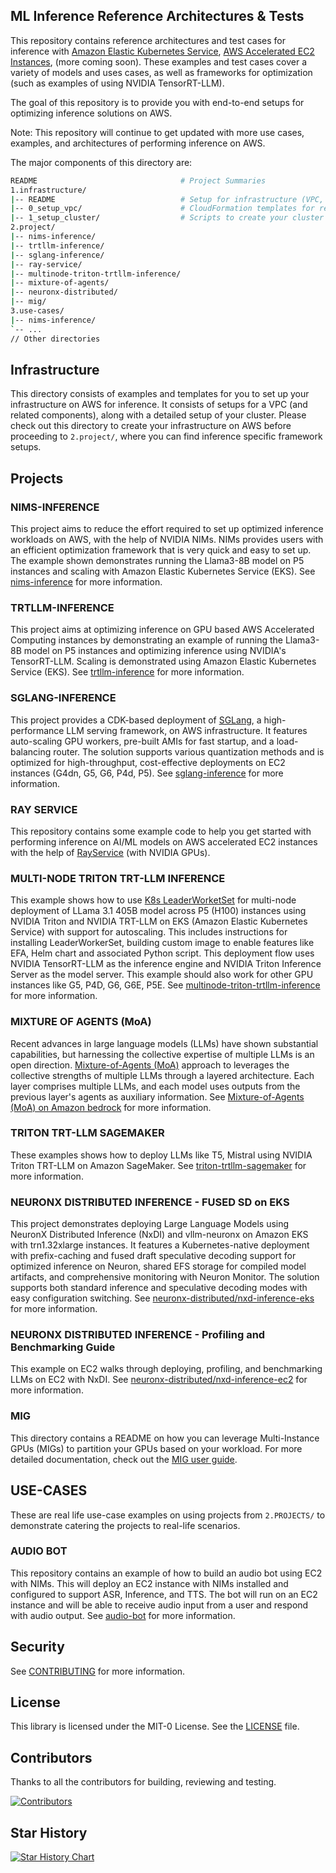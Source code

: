 ## ML Inference Reference Architectures & Tests

This repository contains reference architectures and test cases for inference with [Amazon Elastic Kubernetes Service](https://docs.aws.amazon.com/eks/latest/userguide/getting-started-console.html), [AWS Accelerated EC2 Instances](https://aws.amazon.com/ec2/instance-types/), (more coming soon). These examples and test cases cover a variety of models and uses cases, as well as frameworks for optimization (such as examples of using NVIDIA TensorRT-LLM).

The goal of this repository is to provide you with end-to-end setups for optimizing inference solutions on AWS.

Note: This repository will continue to get updated with more use cases, examples, and architectures of performing inference on AWS.

The major components of this directory are:
```bash
README                                # Project Summaries
1.infrastructure/
|-- README                            # Setup for infrastructure (VPC, EKS cluster etc)
|-- 0_setup_vpc/                      # CloudFormation templates for reference VPC
|-- 1_setup_cluster/                  # Scripts to create your cluster using EKS
2.project/
|-- nims-inference/
|-- trtllm-inference/
|-- sglang-inference/
|-- ray-service/ 
|-- multinode-triton-trtllm-inference/
|-- mixture-of-agents/
|-- neuronx-distributed/
|-- mig/
3.use-cases/
|-- nims-inference/
`-- ...
// Other directories
```

## Infrastructure

This directory consists of examples and templates for you to set up your infrastructure on AWS for inference. It consists of setups for a VPC (and related components), along with a detailed setup of your cluster. Please check out this directory to create your infrastructure on AWS before proceeding to `2.project/`, where you can find inference specific framework setups.

## Projects

### NIMS-INFERENCE

This project aims to reduce the effort required to set up optimized inference workloads on AWS, with the help of NVIDIA NIMs. NIMs provides users with an efficient optimization framework that is very quick and easy to set up. The example shown demonstrates running the Llama3-8B model on P5 instances and scaling with Amazon Elastic Kubernetes Service (EKS). See [nims-inference](https://github.com/aws-samples/awsome-inference/blob/main/2.projects/nims-inference/README.md) for more information.

### TRTLLM-INFERENCE

This project aims at optimizing inference on GPU based AWS Accelerated Computing instances by demonstrating an example of running the Llama3-8B model on P5 instances and optimizing inference using NVIDIA's TensorRT-LLM. Scaling is demonstrated using Amazon Elastic Kubernetes Service (EKS).
See [trtllm-inference](https://github.com/aws-samples/awsome-inference/blob/main/2.projects/trtllm-inference/README.md) for more information.

### SGLANG-INFERENCE

This project provides a CDK-based deployment of [SGLang](https://github.com/sgl-project/sglang), a high-performance LLM serving framework, on AWS infrastructure. It features auto-scaling GPU workers, pre-built AMIs for fast startup, and a load-balancing router. The solution supports various quantization methods and is optimized for high-throughput, cost-effective deployments on EC2 instances (G4dn, G5, G6, P4d, P5).
See [sglang-inference](https://github.com/aws-samples/awsome-inference/blob/main/2.projects/sglang-inference/README.md) for more information.

### RAY SERVICE

This repository contains some example code to help you get started with performing inference on AI/ML models on AWS accelerated EC2 instances with the help of [RayService](https://docs.ray.io/en/master/serve/index.html) (with NVIDIA GPUs).

### MULTI-NODE TRITON TRT-LLM INFERENCE

This example shows how to use [K8s LeaderWorketSet](https://github.com/kubernetes-sigs/lws/tree/main) for multi-node deployment of LLama 3.1 405B model across P5 (H100) instances using NVIDIA Triton and NVIDIA TRT-LLM on EKS (Amazon Elastic Kubernetes Service) with support for autoscaling. This includes instructions for installing LeaderWorkerSet, building custom image to enable features like EFA, Helm chart and associated Python script. This deployment flow uses NVIDIA TensorRT-LLM as the inference engine and NVIDIA Triton Inference Server as the model server. This example should also work for other GPU instances like G5, P4D, G6, G6E, P5E. See [multinode-triton-trtllm-inference](2.projects/multinode-triton-trtllm-inference) for more information.


### MIXTURE OF AGENTS (MoA)

Recent advances in large language models (LLMs) have shown substantial capabilities, but harnessing the collective expertise of multiple LLMs is an open direction. [Mixture-of-Agents (MoA)](https://github.com/togethercomputer/MoA) approach to leverages the collective strengths of multiple LLMs through a layered architecture. Each layer comprises multiple LLMs, and each model uses outputs from the previous layer's agents as auxiliary information. See [Mixture-of-Agents (MoA) on Amazon bedrock](/2.projects/mixture-of-agents) for more information.

### TRITON TRT-LLM SAGEMAKER

These examples shows how to deploy LLMs like T5, Mistral using NVIDIA Triton TRT-LLM on Amazon SageMaker. See [triton-trtllm-sagemaker](2.projects/triton-trtllm-sagemaker) for more information.

### NEURONX DISTRIBUTED INFERENCE - FUSED SD on EKS

This project demonstrates deploying Large Language Models using NeuronX Distributed Inference (NxDI) and vllm-neuronx on Amazon EKS with trn1.32xlarge instances. It features a Kubernetes-native deployment with prefix-caching and fused draft speculative decoding support for optimized inference on Neuron, shared EFS storage for compiled model artifacts, and comprehensive monitoring with Neuron Monitor. The solution supports both standard inference and speculative decoding modes with easy configuration switching. See [neuronx-distributed/nxd-inference-eks](2.projects/neuronx-distributed/nxd-inference-eks) for more information.

### NEURONX DISTRIBUTED INFERENCE - Profiling and Benchmarking Guide

This example on EC2 walks through deploying, profiling, and benchmarking LLMs on EC2 with NxDI. See [neuronx-distributed/nxd-inference-ec2](2.projects/neuronx-distributed/nxdi-ec2-vllm) for more information.

### MIG 

This directory contains a README on how you can leverage Multi-Instance GPUs (MIGs) to partition your GPUs based on your workload. For more detailed documentation, check out the [MIG user guide](https://docs.nvidia.com/datacenter/tesla/mig-user-guide/).

## USE-CASES
These are real life use-case examples on using projects from `2.PROJECTS/` to demonstrate catering the projects to real-life scenarios.

### AUDIO BOT

This repository contains an example of how to build an audio bot using EC2 with NIMs.  This will deploy an EC2 instance with NIMs installed and configured to support ASR, Inference, and TTS.  The bot will run on an EC2 instance and will be able to receive audio input from a user and respond with audio output.  See [audio-bot](https://github.com/aws-samples/awsome-inference/audio-bot/blob/main/3.use-cases/nims-inference/audio-bot/README.md) for more information.

## Security

See [CONTRIBUTING](CONTRIBUTING.md#security-issue-notifications) for more information.

## License

This library is licensed under the MIT-0 License. See the [LICENSE](https://github.com/aws-samples/awsome-inference/blob/main/LICENSE) file.

## Contributors

Thanks to all the contributors for building, reviewing and testing.

[![Contributors](https://contrib.rocks/image?repo=aws-samples/awsome-inference)](https://github.com/aws-samples/awsome-inference/graphs/contributors)

## Star History
[![Star History Chart](https://api.star-history.com/svg?repos=aws-samples/awsome-inference&type=Date)](https://star-history.com/#aws-samples/awsome-awsome-inference&Date)

